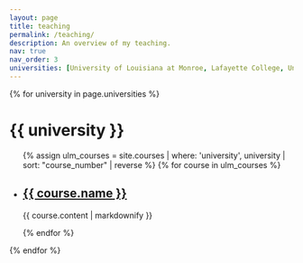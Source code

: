 ```yaml
---
layout: page
title: teaching
permalink: /teaching/
description: An overview of my teaching.
nav: true
nav_order: 3
universities: [University of Louisiana at Monroe, Lafayette College, University of South Carolina, University of Vermont]
---
```


{% for university in page.universities %}
<h1>{{ university }}</h1>
<ul>
  {% assign ulm_courses = site.courses | where: 'university', university | sort: "course_number" | reverse %}
  {% for course in ulm_courses %}
  <li>
    <h2><a href="{% link {{course.path}} %}">{{ course.name }}</a></h2>
    <!-- <h3>{{ course.position }}</h3> -->
    <p>{{ course.content | markdownify }}</p>
  </li>
  {% endfor %}
</ul>
{% endfor %}
